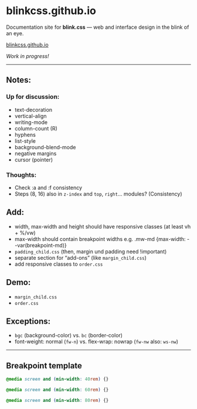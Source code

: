 # blinkcss.github.io

Documentation site for **blink.css** — web and interface design in the blink of an eye.

[blinkcss.github.io](https://blinkcss.github.io)

*Work in progress!*

---

## Notes:

### Up for discussion:

- text-decoration
- vertical-align
- writing-mode
- column-count (R)
- hyphens
- list-style
- background-blend-mode
- negative margins
- cursor (pointer)

### Thoughts:

- Check :a and :f consistency
- Steps (8, 16) also in `z-index` and `top`, `right`… modules? (Consistency)

## Add:

- width, max-width and height should have responsive classes (at least vh + %/vw)
- max-width should contain breakpoint widths e.g. .mw-md {max-width: --var(breakpoint-md)}
- `padding_child.css` (then, margin und padding need !important)
- separate section for “add-ons” (like `margin_child.css`)
- add responsive classes to `order.css`

## Demo:

- `margin_child.css`
- `order.css`

## Exceptions:

- `bgc` (background-color) vs. `bc` (border-color)
- font-weight: normal (`fw-n`) vs. flex-wrap: nowrap (`fw-nw` also: `ws-nw`)

---

## Breakpoint template

```css
@media screen and (min-width: 40rem) {}

@media screen and (min-width: 60rem) {}

@media screen and (min-width: 80rem) {}
```
